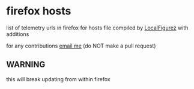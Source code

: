 # firefox hosts

list of telemetry urls in firefox for hosts file
compiled by [LocalFigurez](https://privatebin.net/?fd65935fdd7b6f2e#4UIRLdB93OXc51fmTYVvifNQwJCpmp3Jc3hoaZ4cNJ4=) with additions

for any contributions [email me](mailto:MrRawes@protonmail.com?Subject=firefox-hosts) (do NOT make a pull request)

## WARNING

this will break updating from within firefox
